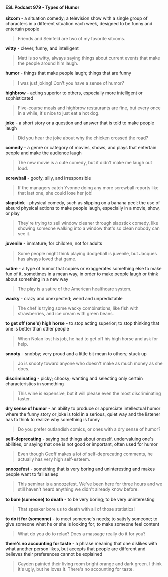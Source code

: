 #### ESL Podcast 979 - Types of Humor

**sitcom** - a situation comedy; a television show with a single group of characters
in a different situation each week, designed to be funny and entertain people

> Friends and Seinfeld are two of my favorite sitcoms.

**witty** - clever, funny, and intelligent

> Matt is so witty, always saying things about current events that make the people
around him laugh.

**humor** - things that make people laugh; things that are funny

> I was just joking! Don't you have a sense of humor?

**highbrow** - acting superior to others, especially more intelligent or sophisticated

> Five-course meals and highbrow restaurants are fine, but every once in a while,
it's nice to just eat a hot dog.

**joke** - a short story or a question and answer that is told to make people laugh

> Did you hear the joke about why the chicken crossed the road?

**comedy** - a genre or category of movies, shows, and plays that entertain people
and make the audience laugh

> The new movie is a cute comedy, but it didn't make me laugh out loud.

**screwball** - goofy, silly, and irresponsible

> If the managers catch Yvonne doing any more screwball reports like that last
one, she could lose her job!

**slapstick** - physical comedy, such as slipping on a banana peel; the use of
absurd physical actions to make people laugh, especially in a movie, show, or
play

> They're trying to sell window cleaner through slapstick comedy, like showing
someone walking into a window that's so clean nobody can see it.

**juvenile** - immature; for children, not for adults

> Some people might think playing dodgeball is juvenile, but Jacques has always
loved that game.

**satire** - a type of humor that copies or exaggerates something else to make fun
of it, sometimes in a mean way, in order to make people laugh or think about
something in a new way

> The play is a satire of the American healthcare system.

**wacky** - crazy and unexpected; weird and unpredictable

> The chef is trying some wacky combinations, like fish with strawberries, and ice
cream with green beans.

**to get off (one's) high horse** - to stop acting superior; to stop thinking that one
is better than other people

> When Nolan lost his job, he had to get off his high horse and ask for help.

**snooty** - snobby; very proud and a little bit mean to others; stuck up

> Jo is snooty toward anyone who doesn't make as much money as she does.

**discriminating** - picky; choosy; wanting and selecting only certain
characteristics in something

> This wine is expensive, but it will please even the most discriminating taster.

**dry sense of humor** - an ability to produce or appreciate intellectual humor
where the funny story or joke is told in a serious, quiet way and the listener has
to think to realize why something is funny

> Do you prefer outlandish comics, or ones with a dry sense of humor?

**self-deprecating** - saying bad things about oneself, undervaluing one's abilities,
or saying that one is not good or important, often used for humor

> Even though Geoff makes a lot of self-deprecating comments, he actually has
very high self-esteem.

**snoozefest** - something that is very boring and uninteresting and makes people
want to fall asleep

> This seminar is a snoozefest. We've been here for three hours and we still
haven't heard anything we didn't already know before.

**to bore (someone) to death** - to be very boring; to be very uninteresting

> That speaker bore us to death with all of those statistics!

**to do it for (someone)** - to meet someone's needs; to satisfy someone; to give
someone what he or she is looking for; to make someone feel content

> What do you do to relax? Does a massage really do it for you?

**there's no accounting for taste** - a phrase meaning that one dislikes with what
another person likes, but accepts that people are different and believes their
preferences cannot be explained

> Cayden painted their living room bright orange and dark green. I think it's ugly,
but he loves it. There's no accounting for taste.


